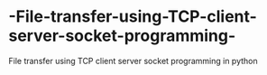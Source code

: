 # -File-transfer-using-TCP-client-server-socket-programming-
File transfer using TCP client server socket programming in python

